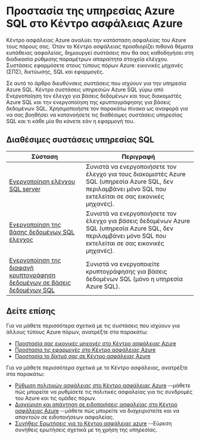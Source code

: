 <properties
   pageTitle="Προστασία της υπηρεσίας Azure SQL στο Κέντρο ασφάλειας Azure | Microsoft Azure"
   description="Αυτό διευθύνσεις εγγράφου συστάσεις στο Κέντρο ασφάλειας Azure που σας βοηθούν να προστατεύσετε υπηρεσίας Azure SQL και να παραμένετε σύμφωνα με τις πολιτικές ασφαλείας."
   services="security-center"
   documentationCenter="na"
   authors="TerryLanfear"
   manager="MBaldwin"
   editor=""/>

<tags
   ms.service="security-center"
   ms.devlang="na"
   ms.topic="article"
   ms.tgt_pltfrm="na"
   ms.workload="na"
   ms.date="08/04/2016"
   ms.author="terrylan"/>

# <a name="protecting-azure-sql-service-in-azure-security-center"></a>Προστασία της υπηρεσίας Azure SQL στο Κέντρο ασφάλειας Azure

Κέντρο ασφάλειας Azure αναλύει την κατάσταση ασφαλείας του Azure τους πόρους σας. Όταν το Κέντρο ασφάλειας προσδιορίζει πιθανά θέματα ευπάθειας ασφαλείας, δημιουργεί συστάσεις που θα σας καθοδηγήσει στη διαδικασία ρύθμισης παραμέτρων απαραίτητα στοιχεία ελέγχου.  Συστάσεις εφαρμόσετε στους τύπους πόρων Azure: εικονικές μηχανές (ΣΠΣ), δικτύωσης, SQL και εφαρμογές.

Σε αυτό το άρθρο διευθύνσεις συστάσεις που ισχύουν για την υπηρεσία Azure SQL.  Κέντρο συστάσεις υπηρεσιών Azure SQL γύρω από Ενεργοποίηση τον έλεγχο για βάσεις δεδομένων και τους διακομιστές Azure SQL και την ενεργοποίηση της κρυπτογράφησης για βάσεις δεδομένων SQL.  Χρησιμοποιήστε τον παρακάτω πίνακα ως αναφορά για να σας βοηθήσει να κατανοήσετε τις διαθέσιμες συστάσεις υπηρεσίας SQL και τι κάθε μία θα κάνετε εάν η εφαρμογή του.

## <a name="available-sql-service-recommendations"></a>Διαθέσιμες συστάσεις υπηρεσίας SQL

|Σύσταση|Περιγραφή|
|-----|-----|
|[Ενεργοποίηση ελέγχου SQL server](security-center-enable-auditing-on-sql-servers.md)|Συνιστά να ενεργοποιήσετε τον έλεγχο για τους διακομιστές Azure SQL (υπηρεσία Azure SQL, δεν περιλαμβάνει μόνο SQL που εκτελείται σε σας εικονικές μηχανές).|
|[Ενεργοποίηση της βάσης δεδομένων SQL έλεγχος](security-center-enable-auditing-on-sql-databases.md)|Συνιστά να ενεργοποιήσετε τον έλεγχο για βάσεις δεδομένων Azure SQL (υπηρεσία Azure SQL, δεν περιλαμβάνει μόνο SQL που εκτελείται σε σας εικονικές μηχανές).|
|[Ενεργοποίηση της διαφανή κρυπτογράφηση δεδομένων σε βάσεις δεδομένων SQL](security-center-enable-transparent-data-encryption.md)|Συνιστά να ενεργοποιείτε κρυπτογράφησης για βάσεις δεδομένων SQL (μόνο η υπηρεσία Azure SQL).|

## <a name="see-also"></a>Δείτε επίσης

Για να μάθετε περισσότερα σχετικά με τις συστάσεις που ισχύουν για άλλους τύπους Azure πόρων, ανατρέξτε στα παρακάτω:

- [Προστασία σας εικονικές μηχανές στο Κέντρο ασφάλειας Azure](security-center-virtual-machine-recommendations.md)
- [Προστασία τις εφαρμογές στο Κέντρο ασφάλειας Azure](security-center-application-recommendations.md)
- [Προστασία το δίκτυό σας σε Κέντρο ασφάλειας Azure](security-center-network-recommendations.md)

Για να μάθετε περισσότερα σχετικά με το Κέντρο ασφάλειας, ανατρέξτε στα παρακάτω:

- [Ρύθμιση πολιτικών ασφάλειας στο Κέντρο ασφάλειας Azure](security-center-policies.md) --μάθετε πώς μπορείτε να ρυθμίσετε τις πολιτικές ασφαλείας για τις συνδρομές του Azure και τις ομάδες πόρων.
- [Διαχείριση και απάντηση σε ειδοποιήσεις ασφαλείας στο Κέντρο ασφάλειας Azure](security-center-managing-and-responding-alerts.md) --μάθετε πώς μπορείτε να διαχειριστείτε και να απαντούν σε ειδοποιήσεων ασφαλείας.
- [Συνήθεις Ερωτήσεις για το Κέντρο ασφάλειας azure](security-center-faq.md) --Εύρεση συνήθεις ερωτήσεις σχετικά με τη χρήση της υπηρεσίας.
